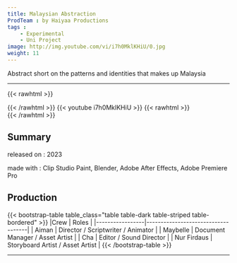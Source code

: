 ```yaml
---
title: Malaysian Abstraction
ProdTeam : by Haiyaa Productions
tags : 
    - Experimental
    - Uni Project
image: http://img.youtube.com/vi/i7h0MklKHiU/0.jpg
weight: 11
---
```

Abstract short on the patterns and identities that makes up Malaysia
<!--more-->
---
{{< rawhtml >}}
<div class="py-2">
{{< /rawhtml >}}
{{< youtube i7h0MklKHiU >}}
{{< rawhtml >}}
</div>
{{< /rawhtml >}}

## Summary

released on : 2023

made with : Clip Studio Paint, Blender, Adobe After Effects, Adobe Premiere Pro

## Production

{{< bootstrap-table table_class="table table-dark table-striped table-bordered" >}}
|Crew            | Roles                               |
|-----------------|------------------------------------|
| Aiman           | Director / Scriptwriter / Animator |
| Maybelle        | Document Manager / Asset Artist    |
| Cha             | Editor / Sound Director |
| Nur Firdaus     | Storyboard Artist / Asset Artist |
{{< /bootstrap-table >}}

---